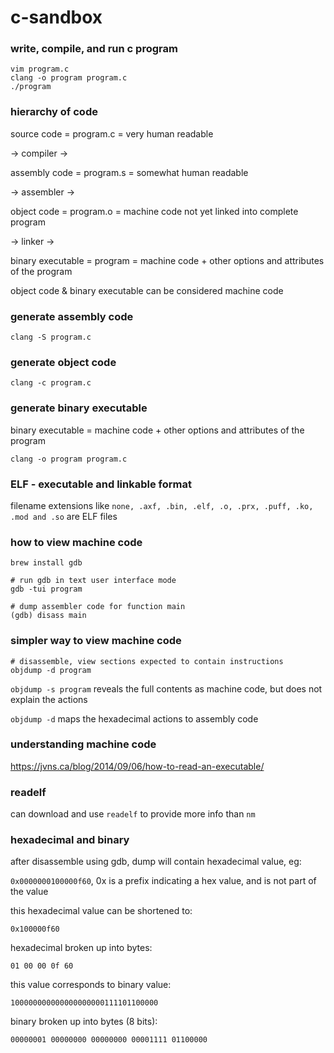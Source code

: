 # c-sandbox

### write, compile, and run c program

```
vim program.c
clang -o program program.c
./program
```

### hierarchy of code

source code = program.c = very human readable

-> compiler ->

assembly code = program.s = somewhat human readable

-> assembler ->

object code = program.o = machine code not yet linked into complete program

-> linker ->

binary executable = program = machine code + other options and attributes of
the program

object code & binary executable can be considered machine code

### generate assembly code

```
clang -S program.c
```

### generate object code

```
clang -c program.c
```

### generate binary executable

binary executable = machine code + other options and attributes of the program

```
clang -o program program.c
```

### ELF - executable and linkable format

filename extensions like 
`none, .axf, .bin, .elf, .o, .prx, .puff, .ko, .mod and .so`
are ELF files

### how to view machine code

```
brew install gdb

# run gdb in text user interface mode
gdb -tui program

# dump assembler code for function main
(gdb) disass main
```

### simpler way to view machine code

```
# disassemble, view sections expected to contain instructions
objdump -d program
```

`objdump -s program` reveals the full contents as machine code, but does not
explain the actions

`objdump -d` maps the hexadecimal actions to assembly code

### understanding machine code

https://jvns.ca/blog/2014/09/06/how-to-read-an-executable/

### readelf

can download and use `readelf` to provide more info than `nm`

### hexadecimal and binary

after disassemble using gdb, dump will contain hexadecimal value, eg:

`0x0000000100000f60`, 0x is a prefix indicating a hex value, and is not part of
the value

this hexadecimal value can be shortened to:

`0x100000f60`

hexadecimal broken up into bytes:

`01 00 00 0f 60`

this value corresponds to binary value:

`100000000000000000000111101100000`

binary broken up into bytes (8 bits):

`00000001 00000000 00000000 00001111 01100000`

